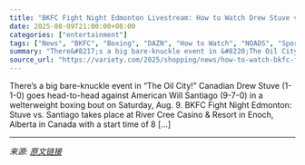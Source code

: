 ```yaml
---
title: "BKFC Fight Night Edmonton Livestream: How to Watch Drew Stuve vs. Will Santiago Online"
date: 2025-08-09T21:00:00+08:00
categories: ["entertainment"]
tags: ["News", "BKFC", "Boxing", "DAZN", "How to Watch", "NOADS", "Sports"]
summary: "There&#8217;s a big bare-knuckle event in &#8220;The Oil City!&#8221; Canadian Drew Stuve (1-1-0) goes head-to-head against American Will Santiago (9-7-0) in a welterweight boxing bout on Saturday, Au"
source_url: "https://variety.com/2025/shopping/news/how-to-watch-bkfc-fight-night-edmonton-online-livestream-1236481401/"
---
```


There&#8217;s a big bare-knuckle event in &#8220;The Oil City!&#8221; Canadian Drew Stuve (1-1-0) goes head-to-head against American Will Santiago (9-7-0) in a welterweight boxing bout on Saturday, Aug. 9. BKFC Fight Night Edmonton: Stuve vs. Santiago takes place at River Cree Casino &#38; Resort in Enoch, Alberta in Canada with a start time of 8 [&#8230;]

---

*来源: [原文链接](https://variety.com/2025/shopping/news/how-to-watch-bkfc-fight-night-edmonton-online-livestream-1236481401/)*
